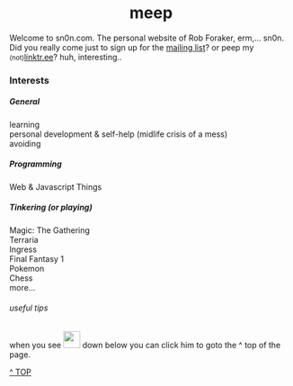 <center>

# meep

</center>

Welcome to sn0n.com. The personal website of Rob Foraker, erm,... sn0n. \
Did you really come just to sign up for the [mailing list](../mailinglist/)? or peep my <small>(not)</small>[linktr.ee](../linktr.ee)? huh, interesting.. 

### Interests

##### General

learning\
personal development & self-help (midlife crisis of a mess)\
avoiding 

##### Programming

Web & Javascript Things

##### Tinkering (or playing)

Magic: The Gathering\
Terraria\
Ingress\
Final Fantasy 1\
Pokemon\
Chess\
more...

###### useful tips 
when you see 
<img onclick="javascript:location.href='#'" src="../images/puffboy.gif" height="30px" width="30px"> down below you can click him to goto the ^ top of the page.

<a class="topOfPage" href="#top" title="Go to the top of this page">^ TOP</a>
